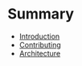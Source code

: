 # Summary

- [Introduction](./Introduction.md)
- [Contributing](./CONTRIBUTE.md)
- [Architecture](./Architecture.md)
